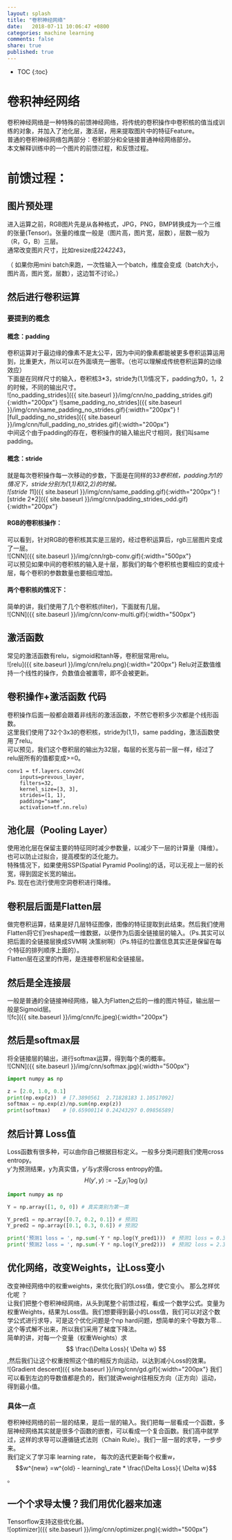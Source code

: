```yaml
---
layout: splash
title: "卷积神经网络"
date:   2018-07-11 10:06:47 +0800
categories: machine learning
comments: false
share: true
published: true
---
```

<script type="text/javascript" src="https://cdn.mathjax.org/mathjax/latest/MathJax.js?config=TeX-AMS-MML_HTMLorMML"></script>

* TOC
{:toc}


# 卷积神经网络
卷积神经网络是一种特殊的前馈神经网络，将传统的卷积操作中卷积核的值当成训练的对象，并加入了池化层，激活层，用来提取图片中的特征Feature。    
普通的卷积神经网络包两部分：卷积部分和全链接普通神经网络部分。   
本文解释训练中的一个图片的前馈过程，和反馈过程。

# 前馈过程：
## 图片预处理
进入运算之前，RGB图片先是从各种格式，JPG，PNG，BMP转换成为一个三维的张量(Tensor)。张量的维度一般是（图片高，图片宽，层数），层数一般为（R，G，B）三层。   
通常改变图片尺寸，比如resize成224*224*3，

（ 如果你用mini batch来跑，一次性输入一个batch，维度会变成（batch大小，图片高，图片宽，层数），这边暂不讨论。）

## 然后进行卷积运算
### 要提到的概念
#### 概念：padding
卷积运算对于最边缘的像素不是太公平，因为中间的像素都能被更多卷积运算运用到，比重更大，所以可以在外面填充一圈零。（也可以理解成传统卷积运算的边缘效应）      
下面是在同样尺寸的输入，卷积核3*3，stride为(1,1)情况下，padding为0，1，2的时候，不同的输出尺寸。   
![no_padding_strides]({{ site.baseurl }}/img/cnn/no_padding_strides.gif){:width="200px"} 
![same_padding_no_strides]({{ site.baseurl }}/img/cnn/same_padding_no_strides.gif){:width="200px"} 
![full_padding_no_strides]({{ site.baseurl }}/img/cnn/full_padding_no_strides.gif){:width="200px"}     
中间这个由于padding的存在，卷积操作的输入输出尺寸相同，我们叫same padding。

#### 概念：stride
就是每次卷积操作每一次移动的步数，下面是在同样的3*3卷积核，padding为1的情况下，stride分别为(1,1)和(2,2)的时候。     
![stride 1*1]({{ site.baseurl }}/img/cnn/same_padding.gif){:width="200px"}
![stride 2*2]({{ site.baseurl }}/img/cnn/padding_strides_odd.gif){:width="200px"}  

#### RGB的卷积核操作：   
可以看到，针对RGB的卷积核其实是三层的，经过卷积运算后，rgb三层图片变成了一层。    
![CNN]({{ site.baseurl }}/img/cnn/rgb-conv.gif){:width="500px"}    
可以预见如果中间的卷积核的输入是十层，那我们的每个卷积核也要相应的变成十层，每个卷积的参数数量也要相应增加。    

#### 两个卷积核的情况下：  
简单的讲，我们使用了几个卷积核(filter)，下面就有几层。  
![CNN]({{ site.baseurl }}/img/cnn/conv-multi.gif){:width="500px"} 


## 激活函数
常见的激活函数有relu，sigmoid和tanh等，卷积层常用relu。   
![relu]({{ site.baseurl }}/img/cnn/relu.png){:width="200px"} 
Relu对正数值维持一个线性的操作，负数值会被置零，即不会被更新。

## 卷积操作+激活函数 代码
卷积操作后面一般都会跟着非线形的激活函数，不然它卷积多少次都是个线形函数。   
这里我们使用了32个3x3的卷积核，stride为(1,1)，same padding，激活函数使用了relu。  
可以预见，我们这个卷积层的输出为32层，每层的长宽与前一层一样，经过了relu层所有的值都变成>=0。    
```
conv1 = tf.layers.conv2d(
    inputs=prevous_layer,
    filters=32,
    kernel_size=[3, 3],
    strides=(1, 1),
    padding="same",
    activation=tf.nn.relu)
```

## 池化层（Pooling Layer）
使用池化层在保留主要的特征同时减少参数量，以减少下一层的计算量（降维）。也可以防止过拟合，提高模型的泛化能力。    
特殊情况下，如果使用SSP(Spatial Pyramid Pooling)的话，可以无视上一层的长宽，得到固定长宽的输出。     
Ps. 现在也流行使用空洞卷积进行降维。

## 卷积层后面是Flatten层
做完卷积运算，结果是好几层特征图像，图像的特征提取到此结束。然后我们使用Flatten将它们reshape成一维数据，以便作为后面全链接层的输入。（Ps.其实可以把后面的全链接层换成SVM啊 决策树啊）（Ps.特征的位置信息其实还是保留在每个特征的排列顺序上面的）。  
Flatten层在这里的作用，是连接卷积层和全链接层。

## 然后是全连接层  
一般是普通的全链接神经网络，输入为Flatten之后的一维的图片特征，输出层一般是Sigmoid层。   
![fc]({{ site.baseurl }}/img/cnn/fc.jpeg){:width="200px"}    

## 然后是softmax层
将全链接层的输出，进行softmax运算，得到每个类的概率。     
![CNN]({{ site.baseurl }}/img/cnn/softmax.jpg){:width="500px"} 

```python
import numpy as np

z = [2.0, 1.0, 0.1]
print(np.exp(z))  # [7.3890561  2.71828183 1.10517092]
softmax = np.exp(z)/np.sum(np.exp(z))
print(softmax)    # [0.65900114 0.24243297 0.09856589]
```

## 然后计算 Loss值
Loss函数有很多种，可以由你自己根据目标定义。一般多分类问题我们使用cross entropy。  
y'为预测结果，y为真实值，y‘与y求得cross entropy的值。    
$$ H(y',y) := - \sum_{i} y_{i}' \log (y_i) $$   

```python
import numpy as np

Y = np.array([1, 0, 0]) # 真实类别为第一类

Y_pred1 = np.array([0.7, 0.2, 0.1]) # 预测1
Y_pred2 = np.array([0.1, 0.3, 0.6]) # 预测2

print('预测1 loss = ', np.sum(-Y * np.log(Y_pred1)))  # 预测1 loss = 0.35
print('预测2 loss = ', np.sum(-Y * np.log(Y_pred2)))  # 预测2 loss = 2.30
```

## 优化网络，改变Weights，让Loss变小
改变神经网络中的权重weights，来优化我们的Loss值，使它变小。
那么怎样优化呢 ？   
让我们把整个卷积神经网络，从头到尾整个前馈过程，看成一个数学公式。变量为权重Weights，结果为Loss值。我们想要得到最小的Loss值，我们可以对这个数学公式进行求导，可是这个优化问题是个np hard问题，想简单的来个导数为零...这个等式解不出来，所以我们采用了梯度下降法。   
简单的讲，对每一个变量（权重Weights）求 $$ \frac{\Delta Loss}{ \Delta w} $$,然后我们让这个权重按照这个值的相反方向运动，以达到减小Loss的效果。   
![Gradient descent]({{ site.baseurl }}/img/cnn/gd.gif){:width="200px"} 我们可以看到左边的导数值都是负的，我们就讲weight往相反方向（正方向）运动，得到最小值。        

### 具体一点
卷积神经网络的前一层的结果，是后一层的输入。我们把每一层看成一个函数，多层神经网络其实就是很多个函数的嵌套，可以看成一个复合函数。我们高中就学过，这样的求导可以遵循链式法则（Chain Rule）。我们一层一层的求导，一步步来。   
我们定义了学习率 learning rate， 每次的迭代更新每个权重w，$$w^{new} =w^{old} - learning\_rate * \frac{\Delta Loss}{ \Delta w}$$。

## 一个个求导太慢？我们用优化器来加速
Tensorflow支持这些优化器。    
![optimizer]({{ site.baseurl }}/img/cnn/optimizer.png){:width="500px"}









